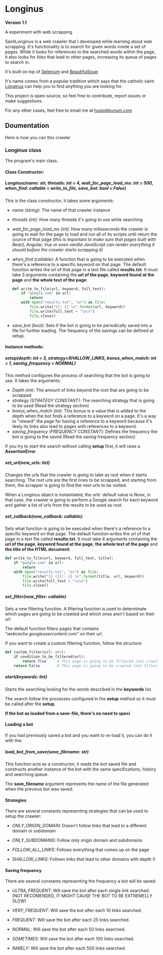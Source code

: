 # Longinus

**Version 1.1**

 A experiment with web scrapping

SaintLonginus is a web crawler that I developed while learning about web scrapping. It's functionality is to search for given words inside a set of pages.
While it looks for references to the searched words within the page, it also looks for links that lead to other pages, increasing its queue of pages to search in.

It's built on top of [Selenium](https://www.selenium.dev/) and [BeautifulSoup](https://www.crummy.com/software/BeautifulSoup/bs4/doc/)

It's name comes from a popular tradition which says that the catholic saint [Longinus](https://en.wikipedia.org/wiki/Longinus) can help you to find anything you are looking for. 

This project is open-source, so feel free to contribute, report issues or make suggestions.

For any other cases, feel free to email me at [hugo@kunum.com](mailto:hugo@kunum.com)

## Doumentation

Here is how you can this crawler

### Longinus class

The program's main class.

#### Class Constructor:

##### Longinus(name: str, threads: int = 4, wait_for_page_load_ms: int = 500, when_find: callable = write_to_file, save_bot: bool = False)

This is the class constructor, it takes some arguments:

* *name (string)*: The name of that crawler instance

* *threads (int)*: How many threads it's going to use while searching

* *wait_for_page_load_ms (int)*:  How many milisseconds the crawler is going to wait for the page to load and run all of its scripts until return the source of that page *(this is important to make sure that pages built with React, Angular, Vue or even vanilla JavaScript can render everything it should before the crawler starts scrapping it)*

* *when_find (callable)*: A function that is going to be executed when there's a reference to a specific keyword on that page. The default function writes the url of that page in a text file called **results.txt**. It must take 3 arguments containing the **url of the page**, **keyword found at the page** and **the whole text of the page**:
  
  ```python
  def write_to_file(url, keyword, full_text):
      if "google.com" in url:
          return
      with open("results.txt", "a+") as file:
          file.write("{}: {} \n".format(url, keyword))
          file.write(full_text + "\n\n")
          file.close()
  ```

* *save_bot (bool)*: Sets if the bot is going to be periodically saved into a file for further loading. The frequency of the savings can be defined at setup.

#### Instance methods:

##### setup(depth: int = 3, strategy=SHALLOW_LINKS, bonus_when_match: int = 1, saving_frequency = NORMAL)

This method configures the process of searching that the bot is going to use. It takes the arguments:

* *Depth (int):* The amount of links beyond the root that are going to be scrapped
* *strategy (STRATEGY CONSTANT)*: The searching strategy that is going to be used (Read the strategy section) 
* *bonus_when_match (int)*: This bonus is a value that is added to the depth when the bot finds a reference to a keyword on a page. It's a way to "reward" the page for having a reference to a keyword because it's likely its links also lead to pages with references to a keyword.
* *saving_frequency (FREQUENCY CONSTANT)*: Defines the frequency the bot is going to the saved (Read the saving frequency section)

If you try to start the search without calling **setup** first, it will raise a **AssertionError**.

##### set_url(new_urls: list)

Changes the urls that the crawler is going to take as root when it starts searching. The root urls are the first ones to be scrapped, and starting from them, the scrapper is going to find the next urls to be visited.

When a Longinus object is instantiated, the urls' default value is *None*, in that case, the crawler is going to perform a Google search for each keyword and gather a list of urls from the results to be used as root.

##### set_callback(new_callback: callable):

Sets what function is going to be executed when there's a reference to a specific keyword on that page. The default function writes the url of that page in a text file called **results.txt**. It must take 4 arguments containing the **url of the page**, **keyword found at the page**, **the whole text of the page** and **the title of the HTML document**:

```python
def write_to_file(url, keyword, full_text, title):
    if "google.com" in url:
        return
    with open("results.txt", "a+") as file:
        file.write("{} ({}): {} \n".format(title, url, keyword))
        file.write(full_text + "\n\n")
        file.close()
```

##### set_filter(new_filter: callable)

Sets a new filtering function. A filtering function is used to determinate which pages are going to be crawled and which ones aren't based on their url.

The default function filters pages that contains *"webcache.googleusercontent.com"* on their url.

If you want to create a custom filtering function, follow the structure:

```python
def custom_filter(url: str):
    if condition_to_be_filtered(url):
        return True     # This page is going to be filtered (not crawled)
    return False        # This page is going to be crawled (not filtered)
```

##### start(keywords: list)

Starts the searching looking for the words described in the **keywords** list.

The search follow the processes configured in the **setup** method so it must be called after the **setup**.

**If the bot as loaded from a save-file, there's no need to speci**

#### Loading a bot

If you had previously saved a bot and you want to re-load it, you can do it with the:

##### load_bot_from_save(save_filename: str)

This function acts as a constructor, it reads the bot saved file and constructs another instance of the bot with the same specifications, history and searching queue.

The **save_filename** argument represents the name of the file generated when the previous bot was saved.

#### Strategies

There are several constants representing strategies that can be used to setup the crawler:

* *ONLY_ORIGIN_DOMAIN*: Doesn't follow links that lead to a different domain or subdomain

* *ONLY_SUBDOMAINS*: Follow only origin domain and subdomains

* *FOLLOW_ALL_LINKS:* Follows everything that comes up on the page

* *SHALLOW_LINKS:* Follows links that lead to other domains with depth 0

#### Saving frequency

There are several constants representing the frequency a bot will be saved:

* *ULTRA_FREQUENT*: Will save the bot after each single link searched. (NOT RECOMENDED, IT MIGHT CAUSE THE BOT TO BE EXTREMELLY SLOW)

* *VERY_FREQUENT*: Will save the bot after each 10 links searched.

* *FREQUENT*: Will save the bot after each 25 links searched.

* *NORMAL*: Will save the bot after each 50 links searched.

* *SOMETIMES*: Will save the bot after each 100 links searched.

* *RARELY*: Will save the bot after each 500 links searched.
